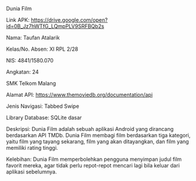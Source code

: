 Dunia Film

Link APK: https://drive.google.com/open?id=0B_Jz7hWTfG_LQmpPLV9SRFBQb2s

Nama: Taufan Atalarik

Kelas/No. Absen: XI RPL 2/28

NIS: 4841/1580.070

Angkatan: 24

SMK Telkom Malang

Alamat API: https://www.themoviedb.org/documentation/api

Jenis Navigasi: Tabbed Swipe

Library Database: SQLite dasar

Deskripsi: Dunia Film adalah sebuah aplikasi Android yang dirancang berdasarkan API TMDb. Dunia Film membagi film berdasarkan tiga kategori,
yaitu film yang tayang sekarang, film yang akan ditayangkan, dan film yang memiliki rating tinggi.

Kelebihan: Dunia Film memperbolehkan pengguna menyimpan judul film favorit mereka, agar tidak perlu
repot-repot mencari lagi bila keluar dari aplikasi sebelumnya.
